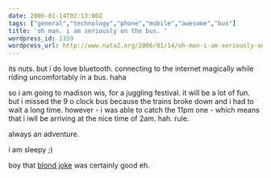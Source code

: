 ```yaml
---
date: 2006-01-14T02:13:00Z
tags: ["general","technology","phone","mobile","awesome","bus"]
title: 'oh man. i am seriously on the bus. '
wordpress_id: 1159
wordpress_url: http://www.nata2.org/2006/01/14/oh-man-i-am-seriously-on-the-bus/
---
```


its nuts. but i do love bluetooth. connecting to the internet magically while riding uncomfortably in a bus. haha

so i am going to madison wis, for a juggling festival. it will be a lot of fun. but i missed the 9 o clock bus because the trains broke down and i had to wait a long time. however - i was able to catch the 11pm one - which means that i iwll be arriving at the nice time of 2am. hah. rule.

always an adventure.

i am sleepy ;)

boy that <a href="http://www.nata2.org/2006/01/13/best-blond-joke-ever/">blond joke</a> was certainly good eh.
